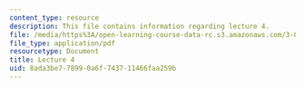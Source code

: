 ```yaml
---
content_type: resource
description: This file contains information regarding lecture 4.
file: /media/https%3A/open-learning-course-data-rc.s3.amazonaws.com/3-024-electronic-optical-and-magnetic-properties-of-materials-spring-2013/8ada3be778990a6f743711466faa259b_MIT3_024S13_2012lec4.pdf
file_type: application/pdf
resourcetype: Document
title: Lecture 4
uid: 8ada3be7-7899-0a6f-7437-11466faa259b
---
```

